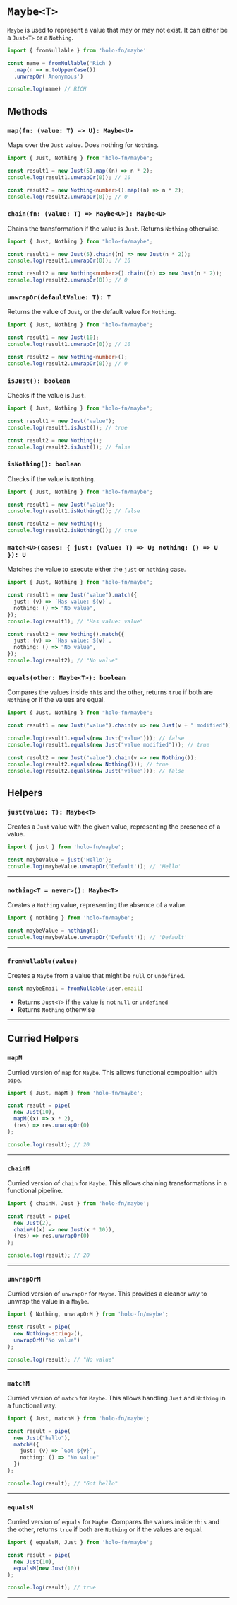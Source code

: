 # `Maybe<T>`

`Maybe` is used to represent a value that may or may not exist. It can either be a `Just<T>` or a `Nothing`.

```ts
import { fromNullable } from 'holo-fn/maybe'

const name = fromNullable('Rich')
  .map(n => n.toUpperCase())
  .unwrapOr('Anonymous')

console.log(name) // RICH
```

## Methods

### `map(fn: (value: T) => U): Maybe<U>`
Maps over the `Just` value. Does nothing for `Nothing`.

```ts
import { Just, Nothing } from "holo-fn/maybe";

const result1 = new Just(5).map((n) => n * 2);
console.log(result1.unwrapOr(0)); // 10

const result2 = new Nothing<number>().map((n) => n * 2);
console.log(result2.unwrapOr(0)); // 0
```

### `chain(fn: (value: T) => Maybe<U>): Maybe<U>`
Chains the transformation if the value is `Just`. Returns `Nothing` otherwise.

```ts
import { Just, Nothing } from "holo-fn/maybe";

const result1 = new Just(5).chain((n) => new Just(n * 2));
console.log(result1.unwrapOr(0)); // 10

const result2 = new Nothing<number>().chain((n) => new Just(n * 2));
console.log(result2.unwrapOr(0)); // 0
```

### `unwrapOr(defaultValue: T): T`
Returns the value of `Just`, or the default value for `Nothing`.

```ts
import { Just, Nothing } from "holo-fn/maybe";

const result1 = new Just(10);
console.log(result1.unwrapOr(0)); // 10

const result2 = new Nothing<number>();
console.log(result2.unwrapOr(0)); // 0
```

### `isJust(): boolean`
Checks if the value is `Just`.

```ts
import { Just, Nothing } from "holo-fn/maybe";

const result1 = new Just("value");
console.log(result1.isJust()); // true

const result2 = new Nothing();
console.log(result2.isJust()); // false
```

### `isNothing(): boolean`
Checks if the value is `Nothing`.

```ts
import { Just, Nothing } from "holo-fn/maybe";

const result1 = new Just("value");
console.log(result1.isNothing()); // false

const result2 = new Nothing();
console.log(result2.isNothing()); // true
```

### `match<U>(cases: { just: (value: T) => U; nothing: () => U }): U`
Matches the value to execute either the `just` or `nothing` case.

```ts
import { Just, Nothing } from "holo-fn/maybe";

const result1 = new Just("value").match({
  just: (v) => `Has value: ${v}`,
  nothing: () => "No value",
});
console.log(result1); // "Has value: value"

const result2 = new Nothing().match({
  just: (v) => `Has value: ${v}`,
  nothing: () => "No value",
});
console.log(result2); // "No value"
```

### `equals(other: Maybe<T>): boolean`
Compares the values inside `this` and the other, returns `true` if both are `Nothing` or if the values are equal.

```ts
import { Just, Nothing } from "holo-fn/maybe";

const result1 = new Just("value").chain(v => new Just(v + " modified"));

console.log(result1.equals(new Just("value"))); // false
console.log(result1.equals(new Just("value modified"))); // true

const result2 = new Just("value").chain(v => new Nothing());
console.log(result2.equals(new Nothing())); // true
console.log(result2.equals(new Just("value"))); // false
```

## Helpers

### `just(value: T): Maybe<T>`

Creates a `Just` value with the given value, representing the presence of a value.

```ts
import { just } from 'holo-fn/maybe';

const maybeValue = just('Hello');
console.log(maybeValue.unwrapOr('Default')); // 'Hello'
```

---

### `nothing<T = never>(): Maybe<T>`

Creates a `Nothing` value, representing the absence of a value.

```ts
import { nothing } from 'holo-fn/maybe';

const maybeValue = nothing();
console.log(maybeValue.unwrapOr('Default')); // 'Default'
```

---

### `fromNullable(value)`

Creates a `Maybe` from a value that might be `null` or `undefined`.

```ts
const maybeEmail = fromNullable(user.email)
```

- Returns `Just<T>` if the value is not `null` or `undefined`
- Returns `Nothing` otherwise

---

## Curried Helpers

### `mapM`

Curried version of `map` for `Maybe`. This allows functional composition with `pipe`.

```ts
import { Just, mapM } from 'holo-fn/maybe';

const result = pipe(
  new Just(10),
  mapM((x) => x * 2),
  (res) => res.unwrapOr(0)
);

console.log(result); // 20
```

---

### `chainM`

Curried version of `chain` for `Maybe`. This allows chaining transformations in a functional pipeline.

```ts
import { chainM, Just } from 'holo-fn/maybe';

const result = pipe(
  new Just(2),
  chainM((x) => new Just(x * 10)),
  (res) => res.unwrapOr(0)
);

console.log(result); // 20
```

---

### `unwrapOrM`

Curried version of `unwrapOr` for `Maybe`. This provides a cleaner way to unwrap the value in a `Maybe`.

```ts
import { Nothing, unwrapOrM } from 'holo-fn/maybe';

const result = pipe(
  new Nothing<string>(),
  unwrapOrM("No value")
);

console.log(result); // "No value"
```

---

### `matchM`

Curried version of `match` for `Maybe`. This allows handling `Just` and `Nothing` in a functional way.

```ts
import { Just, matchM } from 'holo-fn/maybe';

const result = pipe(
  new Just("hello"),
  matchM({
    just: (v) => `Got ${v}`,
    nothing: () => "No value"
  })
);

console.log(result); // "Got hello"
```

---

### `equalsM`

Curried version of `equals` for `Maybe`. Compares the values inside `this` and the other, returns `true` if both are `Nothing` or if the values are equal.

```ts
import { equalsM, Just } from 'holo-fn/maybe';

const result = pipe(
  new Just(10),
  equalsM(new Just(10))
);

console.log(result); // true
```

---

